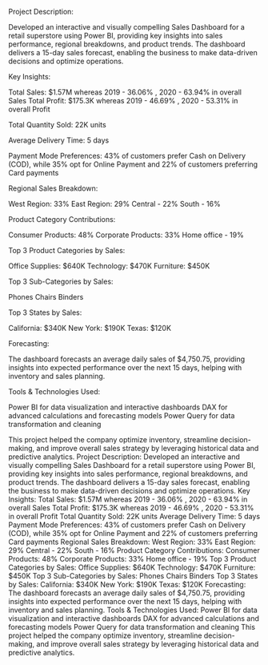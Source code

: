 Project Description:

Developed an interactive and visually compelling Sales Dashboard for a retail superstore using Power BI, providing key insights into sales performance, regional breakdowns, and product trends. The dashboard delivers a 15-day sales forecast, enabling the business to make data-driven decisions and optimize operations.

Key Insights:

Total Sales: $1.57M whereas 2019 - 36.06% , 2020 - 63.94% in overall Sales
Total Profit: $175.3K whereas 2019 - 46.69% , 2020 - 53.31% in overall Profit

Total Quantity Sold: 22K units

Average Delivery Time: 5 days

Payment Mode Preferences: 43% of customers prefer Cash on Delivery (COD), while 35% opt for Online Payment and 22% of customers preferring Card payments

Regional Sales Breakdown:

West Region: 33%
East Region: 29%
Central - 22%
South - 16%

Product Category Contributions:

Consumer Products: 48%
Corporate Products: 33%
Home office - 19%

Top 3 Product Categories by Sales:

Office Supplies: $640K
Technology: $470K
Furniture: $450K

Top 3 Sub-Categories by Sales:

Phones
Chairs
Binders

Top 3 States by Sales:

California: $340K
New York: $190K
Texas: $120K

Forecasting:

The dashboard forecasts an average daily sales of $4,750.75, providing insights into expected performance over the next 15 days, helping with inventory and sales planning.

Tools & Technologies Used:

Power BI for data visualization and interactive dashboards
DAX for advanced calculations and forecasting models
Power Query for data transformation and cleaning

This project helped the company optimize inventory, streamline decision-making, and improve overall sales strategy by leveraging historical data and predictive analytics.
Project Description: Developed an interactive and visually compelling Sales Dashboard for a retail superstore using Power BI, providing key insights into sales performance, regional breakdowns, and product trends. The dashboard delivers a 15-day sales forecast, enabling the business to make data-driven decisions and optimize operations. Key Insights: Total Sales: $1.57M whereas 2019 - 36.06% , 2020 - 63.94% in overall Sales Total Profit: $175.3K whereas 2019 - 46.69% , 2020 - 53.31% in overall Profit Total Quantity Sold: 22K units Average Delivery Time: 5 days Payment Mode Preferences: 43% of customers prefer Cash on Delivery (COD), while 35% opt for Online Payment and 22% of customers preferring Card payments Regional Sales Breakdown: West Region: 33% East Region: 29% Central - 22% South - 16% Product Category Contributions: Consumer Products: 48% Corporate Products: 33% Home office - 19% Top 3 Product Categories by Sales: Office Supplies: $640K Technology: $470K Furniture: $450K Top 3 Sub-Categories by Sales: Phones Chairs Binders Top 3 States by Sales: California: $340K New York: $190K Texas: $120K Forecasting: The dashboard forecasts an average daily sales of $4,750.75, providing insights into expected performance over the next 15 days, helping with inventory and sales planning. Tools & Technologies Used: Power BI for data visualization and interactive dashboards DAX for advanced calculations and forecasting models Power Query for data transformation and cleaning This project helped the company optimize inventory, streamline decision-making, and improve overall sales strategy by leveraging historical data and predictive analytics.

